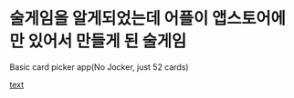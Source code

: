 # 술게임을 알게되었는데 어플이 앱스토어에만 있어서 만들게 된 술게임

Basic card picker app(No Jocker, just 52 cards)

[text](https://hwangheetae.github.io/my-alcohol-game/)
